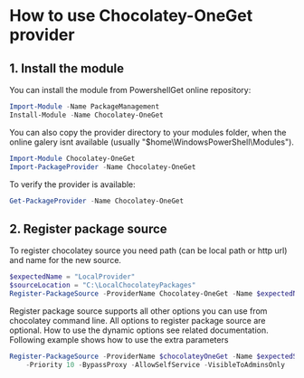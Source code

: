 # How to use Chocolatey-OneGet provider

## 1. Install the module

You can install the module from PowershellGet online repository:

```powershell
Import-Module -Name PackageManagement
Install-Module -Name Chocolatey-OneGet
```

You can also copy the provider directory to your modules folder, when the online galery isnt available (usually "$home\WindowsPowerShell\Modules").

```powershell
Import-Module Chocolatey-OneGet
Import-PackageProvider -Name Chocolatey-OneGet
```

To verify the provider is available:

```powershell
Get-PackageProvider -Name Chocolatey-OneGet
```

## 2. Register package source

To register chocolatey source you need path (can be local path or http url) and name for the new source.

```powershell
$expectedName = "LocalProvider"
$sourceLocation = "C:\LocalChocolateyPackages"
Register-PackageSource -ProviderName Chocolatey-OneGet -Name $expectedName -Location $sourceLocation
```

Register package source supports all other options you can use from chocolatey command line. All options to register package source are optional. How to use the dynamic options see related documentation. Following example shows how to use the extra parameters

```powershell
Register-PackageSource -ProviderName $chocolateyOneGet -Name $expectedSourceName -Location $PSScriptRoot `
    -Priority 10 -BypassProxy -AllowSelfService -VisibleToAdminsOnly
```